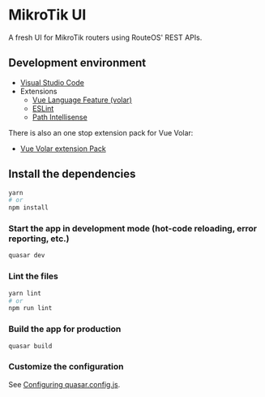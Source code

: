 # MikroTik UI

A fresh UI for MikroTik routers using RouteOS' REST APIs.

## Development environment

* [Visual Studio Code](https://code.visualstudio.com/)
* Extensions
  * [Vue Language Feature (volar)](https://marketplace.visualstudio.com/items?itemName=Vue.volar)
  * [ESLint](https://marketplace.visualstudio.com/items?itemName=dbaeumer.vscode-eslint)
  * [Path Intellisense](https://marketplace.visualstudio.com/items?itemName=christian-kohler.path-intellisense)

There is also an one stop extension pack for Vue Volar:

* [Vue Volar extension Pack](https://marketplace.visualstudio.com/items?itemName=MisterJ.vue-volar-extention-pack)

## Install the dependencies

```bash
yarn
# or
npm install
```

### Start the app in development mode (hot-code reloading, error reporting, etc.)

```bash
quasar dev
```

### Lint the files

```bash
yarn lint
# or
npm run lint
```

### Build the app for production

```bash
quasar build
```

### Customize the configuration

See [Configuring quasar.config.js](https://v2.quasar.dev/quasar-cli-vite/quasar-config-js).
